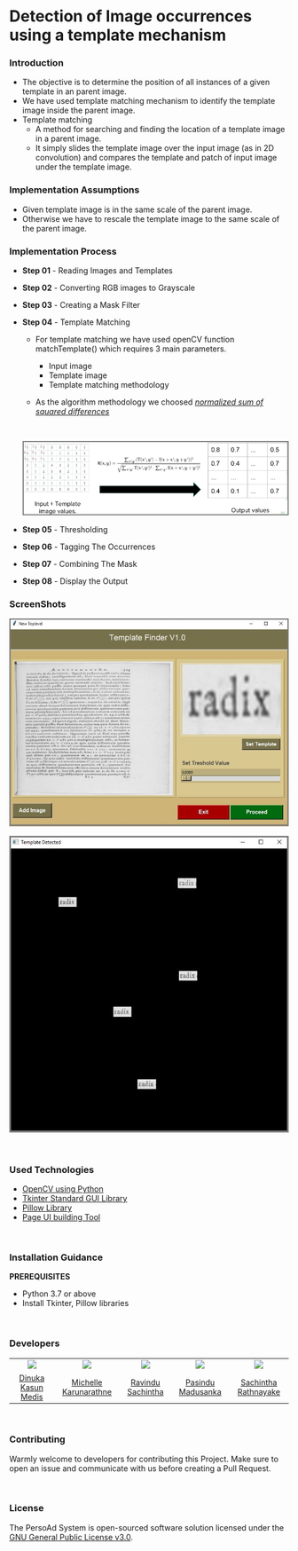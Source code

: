# Detection of Image occurrences using a template mechanism

### Introduction
- The objective is to determine the position of all instances of a given template in an parent image.
- We have used template matching mechanism to identify the template image inside the parent image.
- Template matching
  - A method for searching and finding the location of a template image in a parent image.
  - It simply slides the template image over the input image (as in 2D convolution) and compares the template and patch of input image under the template image.

### Implementation Assumptions
- Given template image is in the same scale of the parent image.
- Otherwise we have to rescale the template image to the same scale of the parent image.

### Implementation Process
- **Step 01** - Reading Images and Templates
- **Step 02** - Converting RGB images to Grayscale
- **Step 03** - Creating a Mask Filter 
- **Step 04** - Template Matching
  - For template matching we have used openCV function matchTemplate() which requires 3 main parameters.
    - Input image
    - Template image
    - Template matching methodology

  - As the algorithm methodology we choosed [*normalized sum of squared differences*](https://opencv-python-tutroals.readthedocs.io/en/latest/py_tutorials/py_imgproc/py_template_matching/py_template_matching.html)
  
  <br> 
   
  ![Capture01](./assets/screenshots/screenshot01.png)
  
- **Step 05** - Thresholding
- **Step 06** - Tagging The Occurrences
- **Step 07** - Combining The Mask
- **Step 08** - Display the Output

### ScreenShots

![Capture02](./assets/screenshots/screenshot02.jpg)

![Capture03](./assets/screenshots/screenshot03.jpg)

<br>

### Used Technologies

- [OpenCV using Python](https://opencv-python-tutroals.readthedocs.io/en/latest/)
- [Tkinter Standard GUI Library](https://docs.python.org/3/library/tk.html)
- [Pillow Library](https://pillow.readthedocs.io/en/stable/)
- [Page UI building Tool](http://page.sourceforge.net/)

<br>

### Installation Guidance

**PREREQUISITES**

- Python 3.7 or above
- Install Tkinter, Pillow libraries

<br>

### Developers
<table>
<tr>
<td align="center"><img src="https://avatars1.githubusercontent.com/u/25397168?s=460&v=4" width=200></td>
<td align="center"><img src="https://avatars2.githubusercontent.com/u/35169497?s=460&v=4" width=200></td>
<td align="center"><img src="https://avatars0.githubusercontent.com/u/25032998?s=460&v=4" width=200></td>
<td align="center"><img src="https://avatars3.githubusercontent.com/u/25347476?s=460&v=4" width=200></td>
<td align="center"><img src="https://avatars1.githubusercontent.com/u/29378743?s=460&v=4" width=200></td>
</tr>
<tr>

<td align="center"><a href="https://github.com/dinuka-kasun-medis">Dinuka Kasun Medis</a></td>
<td align="center"><a href="https://github.com/michellekarunaratne">Michelle Karunarathne</a></td>
<td align="center"><a href="https://github.com/RavinduSachintha">Ravindu Sachintha</a></td>
<td align="center"><a href="https://github.com/pasindumadusanka95">Pasindu Madusanka</a></td>
<td align="center"><a href="https://github.com/Sacheerc">Sachintha Rathnayake</a></td>
</tr>
</table>

<br>

### Contributing
Warmly welcome to developers for contributing this Project. Make sure to open an issue and communicate with us before 
creating a Pull Request.

<br>

### License

The PersoAd System is open-sourced software solution licensed under the [GNU General Public License v3.0](./LICENSE).
